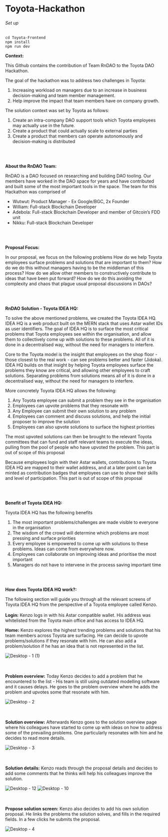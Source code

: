 # Toyota-Hackathon

###### Set up

```
cd Toyota-Frontend
npm install
npm run dev

```
**Context:**

This Github contains the contribution of Team RnDAO to the Toyota DAO Hackathon.

The goal of the hackathon was to address two challenges in Toyota:
1. Increasing workload on managers due to an increase in business decision-making and team member management.
2. Help improve the impact that team members have on company growth.

The solution context was set by Toyota as follows:
1. Create an intra-company DAO support tools which Toyota employees may actually use in the future.
2. Create a product that could actually scale to external parties
3. Create a product that members can operate autonomously and decision-making is distributed  

<br/><br/>

**About the RnDAO Team:**

RnDAO is a DAO focused on researching and building DAO tooling. Our members have worked in the DAO space for years and have contributed and built some of the most important tools in the space. The team for this Hackathon was comprised of

* Wutwut: Product Manager - Ex Google/BGC, 2x Founder
* William: Full-stack Blockchain Developer
* Adebola: Full-stack Blockchain Developer and member of Gitcoin’s FDD unit
* Nikku: Full-stack Blockchain Developer

<br/><br/>

**Proposal Focus:**

In our proposal, we focus on the following problems
How do we help Toyota employees surface problems and solutions that are important to them? How do we do this without managers having to be the middleman of this process?
How do we allow other members to constructively contribute to ideas that have been put forward? How do we do this avoiding the complexity and chaos that plague usual proposal discussions in DAOs?

<br/><br/>

**RnDAO Solution - Toyota IDEA HQ:**

To solve the above mentioned problems, we created the Toyota IDEA HQ. IDEA HQ is a web product built on the MERN stack that uses Astar wallet IDs as user identifiers. The goal of IDEA HQ is to surface the most critical problems that Toyota employees see within the organisation, and allow them to collectively come up with solutions to these problems. All of it is done in a decentralised way, without the need for managers to interfere. 

Core to the Toyota model is the insight that employees on the shop floor - those closest to the real work - can see problems better and faster (Jidoka).  IDEA HQ builds on that insight by helping Toyota employees surface the problems they know are critical, and allowing other employees to craft solutions. Separating problems from solutions means all of it is done in a decentralised way, without the need for managers to interfere. 

More concretely Toyota IDEA HQ allows the following:

1. Any Toyota employee can submit a problem they see in the organisation
2. Employees can upvote problems that they resonate with
3. Any Employee can submit their own solution to any problem
4. Employees can comment and discuss solutions, and help the initial proposer to improve the solution
5. Employees can also upvote solutions to surface the highest priorities

The most upvoted solutions can then be brought to the relevant Toyota committees that can fund and staff relevant teams to execute the ideas, pulling from the pool of people who have upvoted the problem. This part is out of scope of this proposal

Because employees login with their Astar wallets, contributions to Toyota IDEA HQ are mapped to their wallet address, and at a later point can be minted as contribution badges that employees can use to show their skills and level of participation. This part is out of scope of this proposal

<br/><br/>

**Benefit of Toyota IDEA HQ:**

Toyota IDEA HQ has the following benefits
1. The most important problems/challenges are made visible to everyone in the organisation
2. The wisdom of the crowd will determine which problems are most pressing and surface priorities
3. Every employee is empowered to come up with solutions to these problems. Ideas can come from everywhere now.
4. Employees can collaborate on improving ideas and prioritise the most important
5. Managers do not have to intervene in the process saving important time

<br/><br/>

**How does Toyota IDEA HQ work?:**

The following section will guide you through all the relevant screens of Toyota IDEA HQ from the perspective of a Toyota employee called Kenzo.
<br/><br/>
**Login:**
Kenzo logs in with his Astar compatible wallet. His address was whitelisted from the Toyota main office and has access to IDEA HQ.

**Home:**
Kenzo explores the highest trending problems and solutions that his team members across Toyota are surfacing. He can decide to upvote problems/solutions if they resonate with him. He can also add a problem/solution if he has an idea that is not represented in the list.

![Desktop - 1 (1)](https://user-images.githubusercontent.com/125877341/225916631-a0d1dc61-fde1-4cda-9c03-53ce1d517268.png)

<br/><br/>
**Problem overview:**
Today Kenzo decides to add a problem that he encountered to the list - His team is still using outdated modelling software and it causes delays. He goes to the problem overview where he adds the problem and upvotes some that resonate with him.

![Desktop - 2](https://user-images.githubusercontent.com/125877341/225916556-7c7794be-4600-4f97-8859-b2ab4111d14d.png)

<br/><br/>
**Solution overview:**
Afterwards Kenzo goes to the solution overview page where his colleagues have started to come up with ideas on how to address some of the prevailing problems. One particularly resonates with him and he decides to read more details.

![Desktop - 3](https://user-images.githubusercontent.com/125877341/225916492-fc0dfd6f-d46f-4db2-ae02-31cc1ce96a9f.png)


<br/><br/>
**Solution details:**
Kenzo reads through the proposal details and decides to add some comments that he thinks will help his colleagues improve the solution.

![Desktop - 12](https://user-images.githubusercontent.com/125877341/225916313-fb7177ae-eb83-4f3a-a110-e663e5bfb059.png)
![Desktop - 10](https://user-images.githubusercontent.com/125877341/225916375-abd0679d-2aca-4477-9a68-0abec25aeaae.png)

<br/><br/>
**Propose solution screen:**
Kenzo also decides to add his own solution proposal. He links the problems the solution solves, and fills in the required fields. In a few clicks he submits the proposal.

![Desktop - 4](https://user-images.githubusercontent.com/125877341/225916418-9c93c84d-176a-44b7-b70f-90c4c4a717d2.png)

